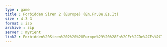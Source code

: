 ```yaml
---
type : game
title : Forbidden Siren 2 (Europe) (En,Fr,De,Es,It)
size : 4.3 G
format : iso
archive : zip
server : myrient
link2 : Forbidden%20Siren%202%20%28Europe%29%20%28En%2CFr%2CDe%2CEs%2CIt%29
---
```

